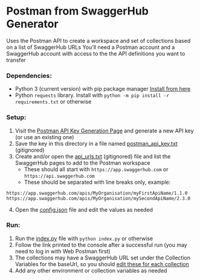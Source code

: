 # Postman from SwaggerHub Generator

Uses the Postman API to create a workspace and set of collections based on a list of SwaggerHub URLs
You'll need a Postman account and a SwaggerHub account with access to the the API definitions you want to transfer

### Dependencies:
- Python 3 (current version) with pip package manager [Install from here](https://www.python.org/downloads/)
- Python `requests` library. Install with `python -m pip install -r requirements.txt` or otherwise

### Setup:
1) Visit the [Postman API Key Generation Page](https://web.postman.co/settings/me/api-keys) and generate a new API key (or use an existing one)
2) Save the key in this directory in a file named [postman_api_key.txt](postman_api_key.txt) (gitignored)
3) Create and/or open the [api_urls.txt](api_urls.txt) (gitignored) file and list the SwaggerHub pages to add to the Postman workspace
   - These should all start with `https://app.swaggerhub.com` or `https://api.swaggerhub.com`
   - These should be separated with line breaks only, example:
```
https://app.swaggerhub.com/apis/MyOrganisation/myFirstApiName/1.1.0
https://app.swaggerhub.com/apis/MyOrganisation/mySecondApiName/2.3.0
```
4) Open the [config.json](config.json) file and edit the values as needed

### Run:
1) Run the [index.py](index.py) file with `python index.py` or otherwise
2) Follow the link printed to the console after a successful run (you may need to log in with Web Postman first)
3) The collections may have a SwaggerHub URL set under the Collection Variables for the baseUrl, so you should [edit these for each collection](https://learning.postman.com/docs/sending-requests/variables/#defining-collection-variables)
4) Add any other environment or collection variables as needed

